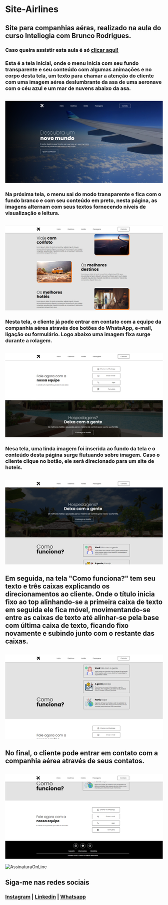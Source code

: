 # Site-Airlines
## Site para companhias aéras, realizado na aula do curso Inteliogia com Brunco Rodrigues.

### Caso queira assistir esta aula é só [clicar aqui!](https://www.youtube.com/watch?v=_Ufkj-zP5uY&list=PLaLQ4gJXUd6DIULwr0hPbfhsWh4zY1EPo&index=1)

### Esta é a tela inicial, onde o menu inicia com seu fundo transparente e seu conteúdo com algumas animações e no corpo desta tela, um texto para chamar a atenção do cliente com uma imagem aérea deslumbrante da asa de uma aeronave com o céu azul e um mar de nuvens abaixo da asa.
##
![Tela1](https://github.com/NandoCruz/site-airlines/blob/main/imagens/airlines-tela1.png)

### Na próxima tela, o menu sai do modo transparente e fica com o fundo branco e com seu conteúdo em preto, nesta página, as imagens alternam com seus textos fornecendo níveis de visualização e leitura.
##
![Tela2](https://github.com/NandoCruz/site-airlines/blob/main/imagens/airlines-tela2.png)

### Nesta tela, o cliente já pode entrar em contato com a equipe da companhia aérea através dos botões do WhatsApp, e-mail, ligação ou formulário. Logo abaixo uma imagem fixa surge durante a rolagem.
##
![Tela3](https://github.com/NandoCruz/site-airlines/blob/main/imagens/airlines-tela3.png)

### Nesa tela, uma linda imagem foi inserida ao fundo da tela e o conteúdo desta página surge flutuando sobre imagem. Caso o cliente clique no botão, ele será direcionado para um site de hoteis.
##
![Tela4](https://github.com/NandoCruz/site-airlines/blob/main/imagens/airlines-tela4.png)

## Em seguida, na tela "Como funciona?" tem seu texto e três caixas explicando os direcionamentos ao cliente. Onde o título inicia fixo ao top alinhando-se a primeira caixa de texto em seguida ele fica móvel, movimentando-se entre as caixas de texto até alinhar-se pela base com última caixa de texto, ficando fixo novamente e subindo junto com o restante das caixas.
##
![Tela5](https://github.com/NandoCruz/site-airlines/blob/main/imagens/airlines-tela5.png)

## No final, o cliente pode entrar em contato com a companhia aérea através de seus contatos.
##
![Tela6](https://github.com/NandoCruz/site-airlines/blob/main/imagens/airlines-tela6.png)

 ![AssinaturaOnLine](https://user-images.githubusercontent.com/47435625/133949021-a75e5344-9b28-494d-8b81-5386e1958eee.png)

## Siga-me nas redes sociais
### [Instagram](https://www.instagram.com/fcruz6241/) | [Linkedin](https://www.linkedin.com/feed/) | [Whatsapp](https://api.whatsapp.com/send?1=pt_br&phone=558398388777)

